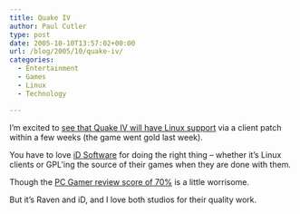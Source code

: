 ```yaml
---
title: Quake IV
author: Paul Cutler
type: post
date: 2005-10-10T13:57:02+00:00
url: /blog/2005/10/quake-iv/
categories:
  - Entertainment
  - Games
  - Linux
  - Technology

---
```

I&#8217;m excited to [see that Quake IV will have Linux support][1] via a client patch within a few weeks (the game went gold last week).

You have to love [iD Software][2] for doing the right thing &#8211; whether it&#8217;s Linux clients or GPL&#8217;ing the source of their games when they are done with them.

Though the [PC Gamer review score of 70%][3] is a little worrisome.

But it&#8217;s Raven and iD, and I love both studios for their quality work.

 [1]: http://www.linuxgames.com/news/feedback.php?identiferID=7934&action=flatview
 [2]: http://www.idsoftware.com/
 [3]: http://www.evilavatar.com/forums/showthread.php?t=6012&page=1&pp=10